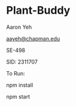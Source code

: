 # Plant-Buddy

Aaron Yeh

aayeh@chapman.edu

SE-498

SID: 2311707


To Run:

  npm install
  
  npm start
